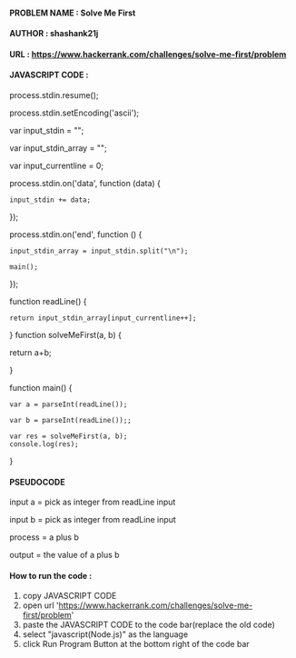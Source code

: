 
#### PROBLEM NAME : Solve Me First
#### AUTHOR : shashank21j
#### URL : https://www.hackerrank.com/challenges/solve-me-first/problem
#### JAVASCRIPT CODE :
process.stdin.resume();

process.stdin.setEncoding('ascii');

var input_stdin = "";

var input_stdin_array = "";

var input_currentline = 0;

process.stdin.on('data', function (data) {

    input_stdin += data;
    
});

process.stdin.on('end', function () {

    input_stdin_array = input_stdin.split("\n");
    
    main();    
    
});

function readLine() {

    return input_stdin_array[input_currentline++];
    
}
function solveMeFirst(a, b) {

  return a+b;
  
}

function main() {

    var a = parseInt(readLine());
    
    var b = parseInt(readLine());;

    var res = solveMeFirst(a, b);
    console.log(res);
}

#### PSEUDOCODE
input a = pick as integer from readLine input

input b = pick as integer from readLine input

process = a plus b

output = the value of a plus b

#### How to run the code :
1. copy JAVASCRIPT CODE 
2. open url 'https://www.hackerrank.com/challenges/solve-me-first/problem'
2. paste the JAVASCRIPT CODE to the code bar(replace the old code)
3. select "javascript(Node.js)" as the language
4. click Run Program Button at the bottom right of the code bar

